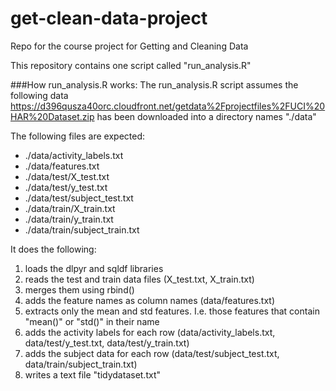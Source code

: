 # get-clean-data-project
Repo for the course project for Getting and Cleaning Data

This repository contains one script called "run_analysis.R"

###How run_analysis.R works:
The run_analysis.R script assumes the following data
https://d396qusza40orc.cloudfront.net/getdata%2Fprojectfiles%2FUCI%20HAR%20Dataset.zip 
has been downloaded into a directory names "./data"

The following files are expected:
* ./data/activity_labels.txt
* ./data/features.txt
* ./data/test/X_test.txt
* ./data/test/y_test.txt
* ./data/test/subject_test.txt
* ./data/train/X_train.txt
* ./data/train/y_train.txt
* ./data/train/subject_train.txt

It does the following:
1. loads the dlpyr and sqldf libraries
2. reads the test and train data files (X_test.txt, X_train.txt)
3. merges them using rbind()
4. adds the feature names as column names (data/features.txt)
5. extracts only the mean and std features. I.e. those features that contain "mean()" or "std()" in their name
6. adds the activity labels for each row (data/activity_labels.txt, data/test/y_test.txt, data/test/y_train.txt)
7. adds the subject data for each row (data/test/subject_test.txt, data/train/subject_train.txt)
8. writes a text file "tidydataset.txt"
